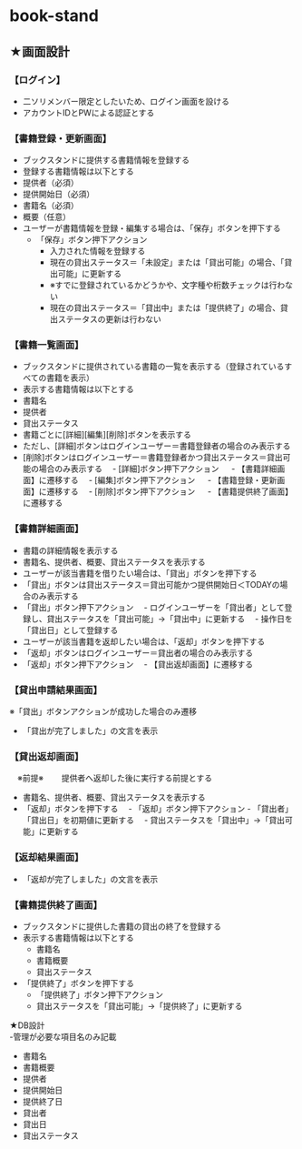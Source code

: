 # book-stand
## ★画面設計	
###	【ログイン】
 - 二ソリメンバー限定としたいため、ログイン画面を設ける
 - アカウントIDとPWによる認証とする
	
###	【書籍登録・更新画面】
- ブックスタンドに提供する書籍情報を登録する
- 登録する書籍情報は以下とする
 - 提供者（必須）
 - 提供開始日（必須）
 - 書籍名（必須）
 - 概要（任意）
- ユーザーが書籍情報を登録・編集する場合は、「保存」ボタンを押下する
	- 「保存」ボタン押下アクション
	 	- 入力された情報を登録する
		- 現在の貸出ステータス＝「未設定」または「貸出可能」の場合、「貸出可能」に更新する
		- ※すでに登録されているかどうかや、文字種や桁数チェックは行わない
		- 現在の貸出ステータス＝「貸出中」または「提供終了」の場合、貸出ステータスの更新は行わない
	
###	【書籍一覧画面】
- ブックスタンドに提供されている書籍の一覧を表示する（登録されているすべての書籍を表示）
- 表示する書籍情報は以下とする
 - 書籍名
 - 提供者
 - 貸出ステータス
- 書籍ごとに[詳細][編集][削除]ボタンを表示する
 - ただし、[詳細]ボタンはログインユーザー＝書籍登録者の場合のみ表示する
 - [削除]ボタンはログインユーザー＝書籍登録者かつ貸出ステータス＝貸出可能の場合のみ表示する
　- [詳細]ボタン押下アクション
　 - 【書籍詳細画面】に遷移する
　- [編集]ボタン押下アクション
　 - 【書籍登録・更新画面】に遷移する
　- [削除]ボタン押下アクション
　 - 【書籍提供終了画面】に遷移する
	
###	【書籍詳細画面】
- 書籍の詳細情報を表示する
- 書籍名、提供者、概要、貸出ステータスを表示する
- ユーザーが該当書籍を借りたい場合は、「貸出」ボタンを押下する
 - 「貸出」ボタンは貸出ステータス＝貸出可能かつ提供開始日＜TODAYの場合のみ表示する
  - 「貸出」ボタン押下アクション
 　- ログインユーザーを「貸出者」として登録し、貸出ステータスを「貸出可能」→「貸出中」に更新する
 　- 操作日を「貸出日」として登録する
- ユーザーが該当書籍を返却したい場合は、「返却」ボタンを押下する
 - 「返却」ボタンはログインユーザー＝貸出者の場合のみ表示する
  - 「返却」ボタン押下アクション
 　- 【貸出返却画面】に遷移する
	
###	【貸出申請結果画面】
※「貸出」ボタンアクションが成功した場合のみ遷移
- 「貸出が完了しました」の文言を表示
	
###	【貸出返却画面】
　※前提※
　　提供者へ返却した後に実行する前提とする
- 書籍名、提供者、概要、貸出ステータスを表示する
- 「返却」ボタンを押下する
	　- 「返却」ボタン押下アクション
	  - 「貸出者」「貸出日」を初期値に更新する
	　- 貸出ステータスを「貸出中」→「貸出可能」に更新する
	
###	【返却結果画面】
- 「返却が完了しました」の文言を表示
	
###	【書籍提供終了画面】
- ブックスタンドに提供した書籍の貸出の終了を登録する
- 表示する書籍情報は以下とする
	- 書籍名
	- 書籍概要
	- 貸出ステータス
- 「提供終了」ボタンを押下する
	- 「提供終了」ボタン押下アクション
	 - 貸出ステータスを「貸出可能」→「提供終了」に更新する
	
★DB設計	
 -管理が必要な項目名のみ記載
   - 書籍名
   - 書籍概要
   - 提供者
   - 提供開始日
   - 提供終了日
   - 貸出者
   - 貸出日
   - 貸出ステータス
